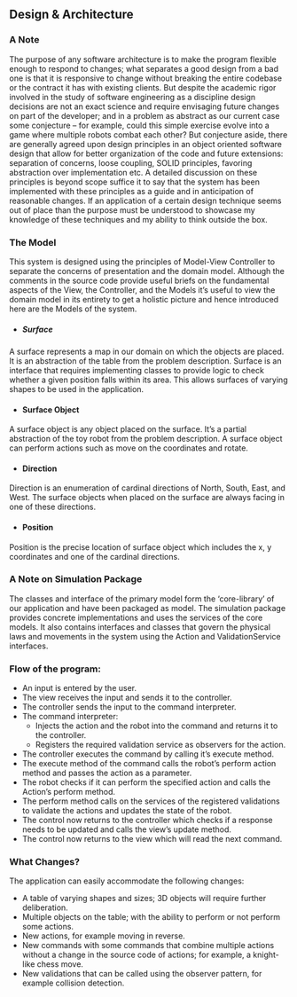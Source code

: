## Design & Architecture ##

### A Note ###
The purpose of any software architecture is to make the program flexible enough to respond to changes; what separates a good design from a bad one is that it is responsive to change without breaking the entire codebase or the contract it has with existing clients. But despite the academic rigor involved in the study of software engineering as a discipline design decisions are not an exact science and require envisaging future changes on part of the developer; and in a problem as abstract as our current case some conjecture – for example, could this simple exercise evolve into a game where multiple robots combat each other? But conjecture aside, there are generally agreed upon design principles in an object oriented software design that allow for better organization of the code and future extensions: separation of concerns, loose coupling, SOLID principles, favoring abstraction over implementation etc. A detailed discussion on these principles is beyond scope suffice it to say that the system has been implemented with these principles as a guide and in anticipation of reasonable changes. If an application of a certain design technique seems out of place than the purpose must be understood to showcase my knowledge of these techniques and my ability to think outside the box. 

### The Model ###
This system is designed using the principles of Model-View Controller to separate the concerns of presentation and the domain model. Although the comments in the source code provide useful briefs on the fundamental aspects of the View, the Controller, and the Models it’s useful to view the domain model in its entirety to get a holistic picture and hence introduced here are the Models of the system.

* ##### Surface ####
A surface represents a map in our domain on which the objects are placed. It is an abstraction of the table from the problem description. Surface is an interface that requires implementing classes to provide logic to check whether a given position falls within its area. This allows surfaces of varying shapes to be used in the application.


* #### Surface Object ###
A surface object is any object placed on the surface. It’s a partial abstraction of the toy robot from the problem description. A surface object can perform actions such as move on the coordinates and rotate.

* #### Direction ###
Direction is an enumeration of cardinal directions of North, South, East, and West. The surface objects when placed on the surface are always facing in one of these directions.

* #### Position ###
Position is the precise location of surface object which includes the x, y coordinates and one of the cardinal directions.

### A Note on Simulation Package ###
The classes and interface of the primary model form the ‘core-library’ of our application and have been packaged as model. The simulation package provides concrete implementations and uses the services of the core models. It also contains interfaces and classes that govern the physical laws and movements in the system using the Action and ValidationService interfaces.

### Flow of the program: ###
* An input is entered by the user.
* The view receives the input and sends it to the controller.
* The controller sends the input to the command interpreter.
* The command interpreter:
  * Injects the action and the robot into the command and returns it to the controller.
  * Registers the required validation service as observers for the action.
* The controller executes the command by calling it’s execute method.
* The execute method of the command calls the robot’s perform action method and passes the action as a parameter.
* The robot checks if it can perform the specified action and calls the Action’s perform method.
* The perform method calls on the services of the registered validations to validate the actions and updates the state of the robot.
* The control now returns to the controller which checks if a response needs to be updated and calls the view’s update method.
* The control now returns to the view which will read the next command.

### What Changes? ###

The application can easily accommodate the following changes:
* A table of varying shapes and sizes; 3D objects will require further deliberation.
* Multiple objects on the table; with the ability to perform or not perform some actions.
* New actions, for example moving in reverse.
* New commands with some commands that combine multiple actions without a change in the source code of actions; for example, a knight-like chess move.
* New validations that can be called using the observer pattern, for example collision detection.
